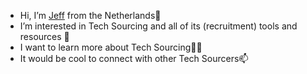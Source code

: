 - Hi, I’m <a href="https://www.linkedin.com/in/svdtooren/" rel="nofollow">Jeff</a> from the Netherlands👋
- I’m interested in Tech Sourcing and all of its (recruitment) tools and resources 👀
- I want to learn more about Tech Sourcing🕵️‍♀️
-  It would be cool to connect with other Tech Sourcers📫
